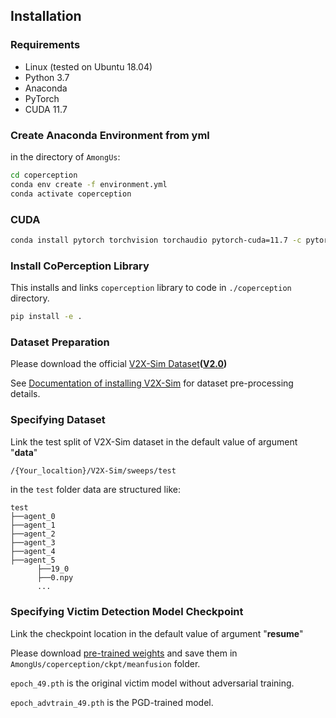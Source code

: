 ## Installation

### Requirements

* Linux (tested on Ubuntu 18.04)
* Python 3.7
* Anaconda
* PyTorch
* CUDA 11.7

### Create Anaconda Environment from yml

in the directory of `AmongUs`:

```bash
cd coperception
conda env create -f environment.yml
conda activate coperception
```

### CUDA

```bash
conda install pytorch torchvision torchaudio pytorch-cuda=11.7 -c pytorch -c nvidia
```

### Install CoPerception Library

This installs and links `coperception` library to code in `./coperception` directory.

```bash
pip install -e .
```

### Dataset Preparation

Please download the official [V2X-Sim Dataset](https://ai4ce.github.io/V2X-Sim/download.html)**(<u>V2.0</u>)**

See [Documentation of installing V2X-Sim](https://coperception.readthedocs.io/en/latest/datasets/v2x_sim/) for dataset pre-processing details.


### Specifying Dataset

Link the test split of V2X-Sim dataset in the default value of argument "**data**"

```bash
/{Your_localtion}/V2X-Sim/sweeps/test
```

in the `test` folder data are structured like:

```
test
├──agent_0
├──agent_1
├──agent_2
├──agent_3
├──agent_4
├──agent_5
      ├──19_0
	  ├──0.npy		
	  ...
```



### Specifying Victim Detection Model Checkpoint

Link the checkpoint location in the default value of argument "**resume**"

Please download [pre-trained weights](https://drive.google.com/drive/folders/1dGEYIzc5ITFKR0TSZfXPYAIw2GBo4oBT?usp=share_link) and save them in `AmongUs/coperception/ckpt/meanfusion` folder.

`epoch_49.pth` is the original victim model without adversarial training.

`epoch_advtrain_49.pth` is the PGD-trained model.